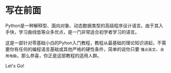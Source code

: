 # 写在前面

Python是一种解释型、面向对象、动态数据类型的高级程序设计语言。由于其入手快，学习曲线低等众多优点，是一门非常适合初学者学习的语言。

这是一部针对零基础小白的Pyhon入门教程，教程从最基础的理论知识讲起，不需要你有任何的编程语言基础或其他严格的硬性条件，简单的说你只要 `懂点英文`、`会用电脑`，那么恭喜，你正是这部教程的适用人群。

Let's Go!
